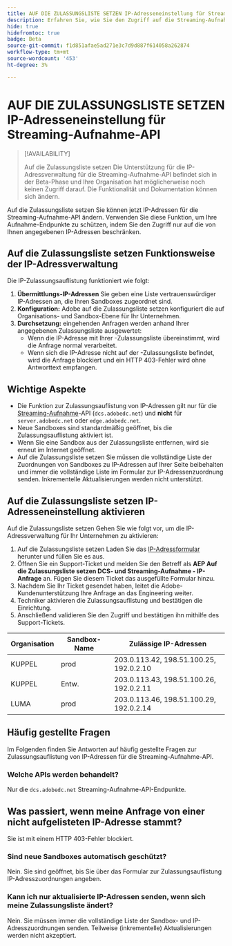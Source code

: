 ```yaml
---
title: AUF DIE ZULASSUNGSLISTE SETZEN IP-Adresseneinstellung für Streaming-Aufnahme-API
description: Erfahren Sie, wie Sie den Zugriff auf die Streaming-Aufnahme-API sichern, indem Sie durch Zulassungsauflistung nur bestimmte IP-Adressen zulassen. In diesem Handbuch wird beschrieben, wie Sie IP-Adressbasierte Einschränkungen für die API-Sicherheit einrichten, aktivieren und verwalten.
hide: true
hidefromtoc: true
badge: Beta
source-git-commit: f1d851afae5ad271e3c7d9d887f614058a262874
workflow-type: tm+mt
source-wordcount: '453'
ht-degree: 3%

---
```


# AUF DIE ZULASSUNGSLISTE SETZEN IP-Adresseneinstellung für Streaming-Aufnahme-API

>[!AVAILABILITY]
>
>Auf die Zulassungsliste setzen Die Unterstützung für die IP-Adressverwaltung für die Streaming-Aufnahme-API befindet sich in der Beta-Phase und Ihre Organisation hat möglicherweise noch keinen Zugriff darauf. Die Funktionalität und Dokumentation können sich ändern.

Auf die Zulassungsliste setzen Sie können jetzt IP-Adressen für die Streaming-Aufnahme-API ändern. Verwenden Sie diese Funktion, um Ihre Aufnahme-Endpunkte zu schützen, indem Sie den Zugriff nur auf die von Ihnen angegebenen IP-Adressen beschränken.

## Auf die Zulassungsliste setzen Funktionsweise der IP-Adressverwaltung

Die IP-Zulassungsauflistung funktioniert wie folgt:

1. **Übermittlungs-IP-Adressen** Sie geben eine Liste vertrauenswürdiger IP-Adressen an, die Ihren Sandboxes zugeordnet sind.
2. **Konfiguration:** Adobe auf die Zulassungsliste setzen konfiguriert die auf Organisations- und Sandbox-Ebene für Ihr Unternehmen.
3. **Durchsetzung:** eingehenden Anfragen werden anhand Ihrer angegebenen Zulassungsliste ausgewertet:
   * Wenn die IP-Adresse mit Ihrer -Zulassungsliste übereinstimmt, wird die Anfrage normal verarbeitet.
   * Wenn sich die IP-Adresse nicht auf der -Zulassungsliste befindet, wird die Anfrage blockiert und ein HTTP 403-Fehler wird ohne Antworttext empfangen.

## Wichtige Aspekte

* Die Funktion zur Zulassungsauflistung von IP-Adressen gilt nur für die [Streaming-Aufnahme](https://developer.adobe.com/experience-platform-apis/references/streaming-ingestion/)-API (`dcs.adobedc.net`) und **nicht** für `server.adobedc.net` oder `edge.adobedc.net`.
* Neue Sandboxes sind standardmäßig geöffnet, bis die Zulassungsauflistung aktiviert ist.
* Wenn Sie eine Sandbox aus der Zulassungsliste entfernen, wird sie erneut im Internet geöffnet.
* Auf die Zulassungsliste setzen Sie müssen die vollständige Liste der Zuordnungen von Sandboxes zu IP-Adressen auf Ihrer Seite beibehalten und immer die vollständige Liste im Formular zur IP-Adressenzuordnung senden. Inkrementelle Aktualisierungen werden nicht unterstützt.

## Auf die Zulassungsliste setzen IP-Adresseneinstellung aktivieren

Auf die Zulassungsliste setzen Gehen Sie wie folgt vor, um die IP-Adressverwaltung für Ihr Unternehmen zu aktivieren:

1. Auf die Zulassungsliste setzen Laden Sie das [IP-Adressformular](../images/assets/ip_allowlisting_aep.xlsx.zip) herunter und füllen Sie es aus.
2. Öffnen Sie ein Support-Ticket und melden Sie den Betreff als **AEP Auf die Zulassungsliste setzen DCS- und Streaming-Aufnahme - IP-Anfrage** an. Fügen Sie diesem Ticket das ausgefüllte Formular hinzu.
3. Nachdem Sie Ihr Ticket gesendet haben, leitet die Adobe-Kundenunterstützung Ihre Anfrage an das Engineering weiter.
4. Techniker aktivieren die Zulassungsauflistung und bestätigen die Einrichtung.
5. Anschließend validieren Sie den Zugriff und bestätigen ihn mithilfe des Support-Tickets.

| Organisation | Sandbox-Name | Zulässige IP-Adressen |
| --- | --- | --- |
| KUPPEL | prod | 203.0.113.42, 198.51.100.25, 192.0.2.10 |
| KUPPEL | Entw. | 203.0.113.43, 198.51.100.26, 192.0.2.11 |
| LUMA | prod | 203.0.113.46, 198.51.100.29, 192.0.2.14 |

## Häufig gestellte Fragen

Im Folgenden finden Sie Antworten auf häufig gestellte Fragen zur Zulassungsauflistung von IP-Adressen für die Streaming-Aufnahme-API.

### Welche APIs werden behandelt?

Nur die `dcs.adobedc.net` Streaming-Aufnahme-API-Endpunkte.

## Was passiert, wenn meine Anfrage von einer nicht aufgelisteten IP-Adresse stammt?

Sie ist mit einem HTTP 403-Fehler blockiert.

### Sind neue Sandboxes automatisch geschützt?

Nein. Sie sind geöffnet, bis Sie über das Formular zur Zulassungsauflistung IP-Adresszuordnungen angeben.

### Kann ich nur aktualisierte IP-Adressen senden, wenn sich meine Zulassungsliste ändert?

Nein. Sie müssen immer die vollständige Liste der Sandbox- und IP-Adresszuordnungen senden. Teilweise (inkrementelle) Aktualisierungen werden nicht akzeptiert.